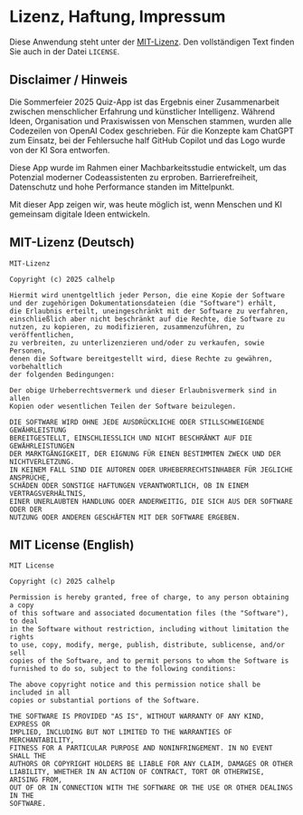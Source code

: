 # Lizenz, Haftung, Impressum
Diese Anwendung steht unter der [MIT-Lizenz](https://opensource.org/licenses/MIT). Den vollständigen Text finden Sie auch in der Datei `LICENSE`.

## Disclaimer / Hinweis

Die Sommerfeier 2025 Quiz-App ist das Ergebnis einer Zusammenarbeit zwischen menschlicher Erfahrung und künstlicher Intelligenz. Während Ideen, Organisation und Praxiswissen von Menschen stammen, wurden alle Codezeilen von OpenAI Codex geschrieben. Für die Konzepte kam ChatGPT zum Einsatz, bei der Fehlersuche half GitHub Copilot und das Logo wurde von der KI Sora entworfen.

Diese App wurde im Rahmen einer Machbarkeitsstudie entwickelt, um das Potenzial moderner Codeassistenten zu erproben. Barrierefreiheit, Datenschutz und hohe Performance standen im Mittelpunkt.

Mit dieser App zeigen wir, was heute möglich ist, wenn Menschen und KI gemeinsam digitale Ideen entwickeln.

## MIT-Lizenz (Deutsch)

```
MIT-Lizenz

Copyright (c) 2025 calhelp

Hiermit wird unentgeltlich jeder Person, die eine Kopie der Software
und der zugehörigen Dokumentationsdateien (die "Software") erhält,
die Erlaubnis erteilt, uneingeschränkt mit der Software zu verfahren,
einschließlich aber nicht beschränkt auf die Rechte, die Software zu
nutzen, zu kopieren, zu modifizieren, zusammenzuführen, zu veröffentlichen,
zu verbreiten, zu unterlizenzieren und/oder zu verkaufen, sowie Personen,
denen die Software bereitgestellt wird, diese Rechte zu gewähren, vorbehaltlich
der folgenden Bedingungen:

Der obige Urheberrechtsvermerk und dieser Erlaubnisvermerk sind in allen
Kopien oder wesentlichen Teilen der Software beizulegen.

DIE SOFTWARE WIRD OHNE JEDE AUSDRÜCKLICHE ODER STILLSCHWEIGENDE GEWÄHRLEISTUNG
BEREITGESTELLT, EINSCHLIESSLICH UND NICHT BESCHRÄNKT AUF DIE GEWÄHRLEISTUNGEN
DER MARKTGÄNGIGKEIT, DER EIGNUNG FÜR EINEN BESTIMMTEN ZWECK UND DER NICHTVERLETZUNG.
IN KEINEM FALL SIND DIE AUTOREN ODER URHEBERRECHTSINHABER FÜR JEGLICHE ANSPRÜCHE,
SCHÄDEN ODER SONSTIGE HAFTUNGEN VERANTWORTLICH, OB IN EINEM VERTRAGSVERHÄLTNIS,
EINER UNERLAUBTEN HANDLUNG ODER ANDERWEITIG, DIE SICH AUS DER SOFTWARE ODER DER
NUTZUNG ODER ANDEREN GESCHÄFTEN MIT DER SOFTWARE ERGEBEN.
```

## MIT License (English)

```
MIT License

Copyright (c) 2025 calhelp

Permission is hereby granted, free of charge, to any person obtaining a copy
of this software and associated documentation files (the "Software"), to deal
in the Software without restriction, including without limitation the rights
to use, copy, modify, merge, publish, distribute, sublicense, and/or sell
copies of the Software, and to permit persons to whom the Software is
furnished to do so, subject to the following conditions:

The above copyright notice and this permission notice shall be included in all
copies or substantial portions of the Software.

THE SOFTWARE IS PROVIDED "AS IS", WITHOUT WARRANTY OF ANY KIND, EXPRESS OR
IMPLIED, INCLUDING BUT NOT LIMITED TO THE WARRANTIES OF MERCHANTABILITY,
FITNESS FOR A PARTICULAR PURPOSE AND NONINFRINGEMENT. IN NO EVENT SHALL THE
AUTHORS OR COPYRIGHT HOLDERS BE LIABLE FOR ANY CLAIM, DAMAGES OR OTHER
LIABILITY, WHETHER IN AN ACTION OF CONTRACT, TORT OR OTHERWISE, ARISING FROM,
OUT OF OR IN CONNECTION WITH THE SOFTWARE OR THE USE OR OTHER DEALINGS IN THE
SOFTWARE.
```

